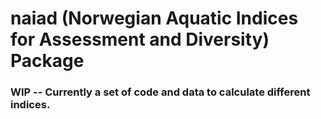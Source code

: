 # naiad (Norwegian Aquatic Indices for Assessment and Diversity) Package
### WIP -- Currently a set of code and data to calculate different indices.
